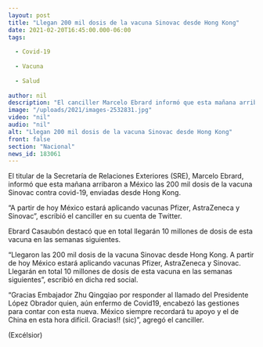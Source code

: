 ```yaml
---
layout: post
title: "Llegan 200 mil dosis de la vacuna Sinovac desde Hong Kong"
date: 2021-02-20T16:45:00.000-06:00
tags:
  
  - Covid-19
  
  - Vacuna
  
  - Salud
  
author: nil
description: "El canciller Marcelo Ebrard informó que esta mañana arribaron a México 200 mil dosis de la vacuna Sinovac contra covid-19"
image: "/uploads/2021/images-2532831.jpg"
video: "nil"
audio: "nil"
alt: "Llegan 200 mil dosis de la vacuna Sinovac desde Hong Kong"
front: false
section: "Nacional"
news_id: 183061
---
```


El titular de la Secretaría de Relaciones Exteriores (SRE), Marcelo Ebrard, informó que esta mañana arribaron a México las 200 mil dosis de la vacuna Sinovac contra covid-19, enviadas desde Hong Kong.

“A partir de hoy México estará aplicando vacunas Pfizer, AstraZeneca y Sinovac”, escribió el canciller en su cuenta de Twitter.

Ebrard Casaubón destacó que en total llegarán 10 millones de dosis de esta vacuna en las semanas siguientes.

“Llegaron las 200 mil dosis de la vacuna Sinovac desde Hong Kong. A partir de hoy México estará aplicando vacunas Pfizer, AstraZeneca y Sinovac.  Llegarán en total 10 millones de dosis de esta vacuna en las semanas siguientes”, escribió en dicha red social.

 
“Gracias Embajador Zhu Qingqiao por responder al llamado del Presidente López Obrador quien, aún enfermo de Covid19,  encabezó las gestiones para contar con esta nueva. México siempre recordará tu apoyo y el de China en esta hora difícil. Gracias!! (sic)”, agregó el canciller.

(Excélsior)